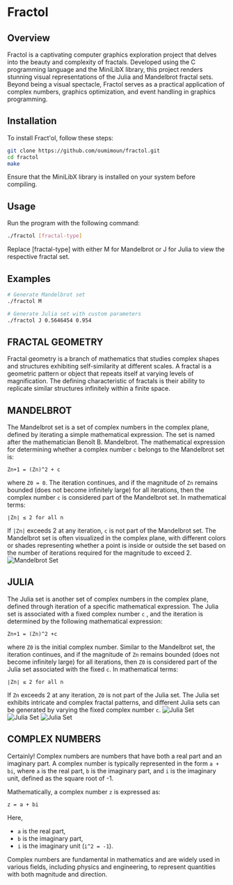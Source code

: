 # Fractol

## Overview

Fractol is a captivating computer graphics exploration project that delves into the beauty and complexity of fractals. Developed using the C programming language and the MiniLibX library, this project renders stunning visual representations of the Julia and Mandelbrot fractal sets. Beyond being a visual spectacle, Fractol serves as a practical application of complex numbers, graphics optimization, and event handling in graphics programming.

## Installation

To install Fract'ol, follow these steps:

```bash
git clone https://github.com/oumimoun/fractol.git
cd fractol
make
```
Ensure that the MiniLibX library is installed on your system before compiling.

## Usage
Run the program with the following command:

```bash
./fractol [fractal-type]
```
Replace [fractal-type] with either M for Mandelbrot or J for Julia to view the respective fractal set.

## Examples
```bash
# Generate Mandelbrot set
./fractol M

# Generate Julia set with custom parameters
./fractol J 0.5646454 0.954
```
## FRACTAL GEOMETRY
Fractal geometry is a branch of mathematics that studies complex shapes and structures exhibiting self-similarity at different scales. A fractal is a geometric pattern or object that repeats itself at varying levels of magnification. The defining characteristic of fractals is their ability to replicate similar structures infinitely within a finite space.

## MANDELBROT
The Mandelbrot set is a set of complex numbers in the complex plane, defined by iterating a simple mathematical expression. The set is named after the mathematician Benoît B. Mandelbrot. The mathematical expression for determining whether a complex number `c` belongs to the Mandelbrot set is:

`Zn+1 = (Zn)^2 + c`

where `Z0 = 0`. The iteration continues, and if the magnitude of `Zn` remains bounded (does not become infinitely large) for all iterations, then the complex number `c` is considered part of the Mandelbrot set. In mathematical terms:

`∣Zn∣ ≤ 2 for all n`

If `|Zn|` exceeds 2 at any iteration, `c` is not part of the Mandelbrot set. The Mandelbrot set is often visualized in the complex plane, with different colors or shades representing whether a point is inside or outside the set based on the number of iterations required for the magnitude to exceed 2.
![Mandelbrot Set](./pictures/Mandelbrot.png)

## JULIA
The Julia set is another set of complex numbers in the complex plane, defined through iteration of a specific mathematical expression. The Julia set is associated with a fixed complex number `c` , and the iteration is determined by the following mathematical expression:

`Zn+1 = (Zn)^2 +c`

where `Z0` is the initial complex number. Similar to the Mandelbrot set, the iteration continues, and if the magnitude of `Zn` remains bounded (does not become infinitely large) for all iterations, then `Z0` is considered part of the Julia set associated with the fixed `c`. In mathematical terms:

`∣Zn∣ ≤ 2 for all n`

If `Zn` exceeds 2 at any iteration, `Z0` is not part of the Julia set. The Julia set exhibits intricate and complex fractal patterns, and different Julia sets can be generated by varying the fixed complex number `c`.
![Julia Set](./pictures/Julia.png)
![Julia Set](./pictures/Julia_with_par.png)
![Julia Set](./pictures/Julia_zoomed.png)

## COMPLEX NUMBERS
Certainly! Complex numbers are numbers that have both a real part and an imaginary part. A complex number is typically represented in the form `a + bi`, where `a` is the real part, `b` is the imaginary part, and `i` is the imaginary unit, defined as the square root of -1.

Mathematically, a complex number `z` is expressed as:

`z = a + bi`

Here,
- `a` is the real part,
- `b` is the imaginary part,
- `i` is the imaginary unit (`i^2 = -1`).

Complex numbers are fundamental in mathematics and are widely used in various fields, including physics and engineering, to represent quantities with both magnitude and direction.
